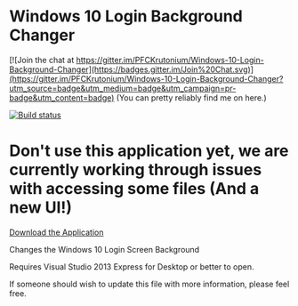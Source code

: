 # Windows 10 Login Background Changer

[![Join the chat at https://gitter.im/PFCKrutonium/Windows-10-Login-Background-Changer](https://badges.gitter.im/Join%20Chat.svg)](https://gitter.im/PFCKrutonium/Windows-10-Login-Background-Changer?utm_source=badge&utm_medium=badge&utm_campaign=pr-badge&utm_content=badge) (You can pretty reliably find me on here.)

[![Build status](https://ci.appveyor.com/api/projects/status/4yydgx42k9iqaaw7/branch/master?svg=true)](https://ci.appveyor.com/project/PFCKrutonium/windows-10-login-background-changer/branch/master)

# Don't use this application yet, we are currently working through issues with accessing some files (And a new UI!)

[Download the Application](https://github.com/PFCKrutonium/Windows-10-Login-Background-Changer/releases/download/1/Windows.10.Login.Background.Changer.exe)


Changes the Windows 10 Login Screen Background


Requires Visual Studio 2013 Express for Desktop or better to open.

If someone should wish to update this file with more information, please feel free.
